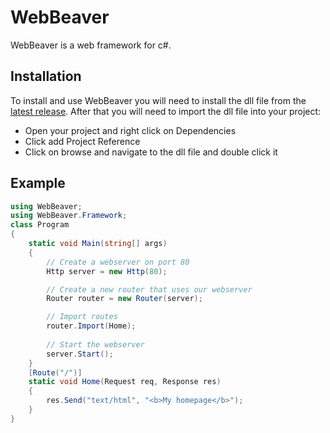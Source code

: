 # WebBeaver
WebBeaver is a web framework for c#.

## Installation
To install and use WebBeaver you will need to install the dll file from the [latest release](https://github.com/RickLugtigheid/Web-Beaver/releases/latest).
After that you will need to import the dll file into your project:
- Open your project and right click on Dependencies
- Click add Project Reference
- Click on browse and navigate to the dll file and double click it

## Example
```cs
using WebBeaver;
using WebBeaver.Framework;
class Program
{
	static void Main(string[] args)
	{
		// Create a webserver on port 80
		Http server = new Http(80);

		// Create a new router that uses our webserver
		Router router = new Router(server);

		// Import routes
		router.Import(Home);
		
		// Start the webserver
		server.Start();
	}
	[Route("/")]
	static void Home(Request req, Response res)
	{
		res.Send("text/html", "<b>My homepage</b>");
	}
}
```
